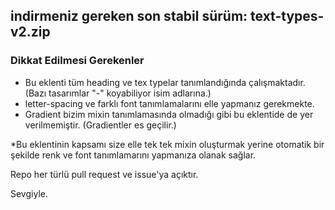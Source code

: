 ## indirmeniz gereken son stabil sürüm: text-types-v2.zip

### Dikkat Edilmesi Gerekenler
- Bu eklenti tüm heading ve tex typelar tanımlandığında çalışmaktadır. (Bazı tasarımlar "-" koyabiliyor isim adlarına.)
- letter-spacing ve farklı font tanımlamalarını elle yapmanız gerekmekte.
- Gradient bizim mixin tanımlamasında olmadığı gibi bu eklentide de yer verilmemiştir. (Gradientler es geçilir.)

*Bu eklentinin kapsamı size elle tek tek mixin oluşturmak yerine otomatik bir şekilde renk ve font tanımlamarını yapmanıza olanak sağlar.

Repo her türlü pull request ve issue'ya açıktır.

Sevgiyle.
